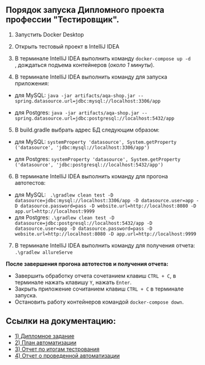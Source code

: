 ## Порядок запуска Дипломного проекта профессии "Тестировщик". 

1. Запустить Docker Desktop

2. Открыть тестовый проект в IntelliJ IDEA

3. В терминале IntelliJ IDEA выполнить команду `docker-compose up -d   `, дождаться подъема контейнеров (*около 1 минуты*).

4. В терминале IntelliJ IDEA выполнить команду для запуска приложения:
- для MySQL:
 `java -jar artifacts/aqa-shop.jar --spring.datasource.url=jdbc:mysql://localhost:3306/app`
 
- для Postgres:
`java -jar artifacts/aqa-shop.jar --spring.datasource.url=jdbc:postgresql://localhost:5432/app`


5. В build.gradle выбрать адрес БД следующим образом: 
 

- для MySQL:
 `systemProperty 'datasource', System.getProperty ('datasource', 'jdbc:mysql://localhost:3306/app')`


- для Postgres:
 `systemProperty 'datasource', System.getProperty ('datasource', 'jdbc:postgresql://localhost:5432/app')`


6. В терминале IntelliJ IDEA выполнить команду для прогона автотестов: 

- для MySQL:
` .\gradlew clean test -D datasource=jdbc:mysql://localhost:3306/app -D datasource.user=app -D datasource.password=pass -D website.url=http://localhost:8080 -D app.url=http://localhost:9999` 
- для Postgres:
`.\gradlew clean test -D datasource=jdbc:postgresql://localhost:5432/app -D datasource.user=app -D datasource.password=pass -D website.url=http://localhost:8080 -D app.url=http://localhost:9999` 

7. В терминале IntelliJ IDEA выполнить команду для получения отчета:
`.\gradlew allureServe `

**После завершения прогона автотестов и получения отчета:**
- Завершить обработку отчета сочетанием клавиш `CTRL + C`, в терминале нажать клавишу `Y`, нажать `Enter`.
- Закрыть приложение сочитанием клавиш `CTRL + C` в терминале запуска.
- Остановить работу контейнеров командой `docker-compose down`.

## Ссылки на документацию:
- [1) Дипломное задание](https://github.com/netology-code/qa-diploma/blob/master/README.md)
- [2) План автоматизации](https://github.com/artem4ik002/Diplom_qa/blob/main/docs/Plan.md)
- [3) Отчет по итогам тестрования](https://github.com/artem4ik002/Diplom_qa/blob/main/docs/Report.md)
- [4) Отчет о проведенной автоматизации](https://github.com/artem4ik002/Diplom_qa/blob/main/docs/Summary.md)

